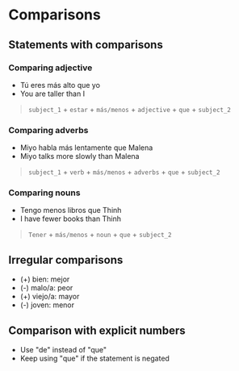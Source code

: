 # Comparisons

## Statements with comparisons

### Comparing adjective

- Tú eres más alto que yo
- You are taller than I

> `subject_1` + `estar` + `más/menos` + `adjective` + `que` + `subject_2`

### Comparing adverbs

- Miyo habla más lentamente que Malena
- Miyo talks more slowly than Malena

> `subject_1` + `verb` + `más/menos` + `adverbs` + `que` + `subject_2`

### Comparing nouns

- Tengo menos libros que Thinh
- I have fewer books than Thinh

> `Tener` + `más/menos` + `noun` + `que` + `subject_2`

## Irregular comparisons

- (+) bien: mejor
- (-) malo/a: peor
- (+) viejo/a: mayor
- (-) joven: menor

## Comparison with explicit numbers

- Use "de" instead of "que"
- Keep using "que" if the statement is negated